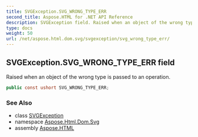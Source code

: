 ```yaml
---
title: SVGException.SVG_WRONG_TYPE_ERR
second_title: Aspose.HTML for .NET API Reference
description: SVGException field. Raised when an object of the wrong type is passed to an operation
type: docs
weight: 50
url: /net/aspose.html.dom.svg/svgexception/svg_wrong_type_err/
---
```

## SVGException.SVG_WRONG_TYPE_ERR field

Raised when an object of the wrong type is passed to an operation.

```csharp
public const ushort SVG_WRONG_TYPE_ERR;
```

### See Also

* class [SVGException](../)
* namespace [Aspose.Html.Dom.Svg](../../svgexception/)
* assembly [Aspose.HTML](../../../)

